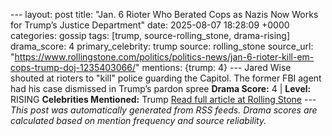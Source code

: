 --- layout: post title: "Jan. 6 Rioter Who Berated Cops as Nazis Now Works for Trump’s Justice Department" date: 2025-08-07 18:28:09 +0000 categories: gossip tags: [trump, source-rolling_stone, drama-rising] drama_score: 4 primary_celebrity: trump source: rolling_stone source_url: "https://www.rollingstone.com/politics/politics-news/jan-6-rioter-kill-em-cops-trump-doj-1235403066/" mentions: {trump: 4} --- Jared Wise shouted at rioters to "kill" police guarding the Capitol. The former FBI agent had his case dismissed in Trump’s pardon spree **Drama Score:** 4 | **Level:** RISING **Celebrities Mentioned:** Trump [Read full article at Rolling Stone](https://www.rollingstone.com/politics/politics-news/jan-6-rioter-kill-em-cops-trump-doj-1235403066/) --- *This post was automatically generated from RSS feeds. Drama scores are calculated based on mention frequency and source reliability.*
